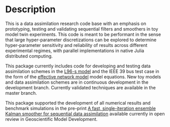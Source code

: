 # Description

This is a data assimilation research code base with an emphasis on prototyping, testing and
validating sequential filters and smoothers in toy model twin experiments.
This code is meant to be performant in the sense that large hyper-parameter discretizations
can be explored to determine hyper-parameter sensitivity and reliability of results across
different experimental regimes, with parallel implementations in native Julia distributed
computing.

This package currently includes code for developing and testing data assimilation schemes in
the [L96-s model](https://gmd.copernicus.org/articles/13/1903/2020/) and the IEEE 39 bus test
case in the form of the [effective network
model](https://iopscience.iop.org/article/10.1088/1367-2630/17/1/015012)
model equations. New toy models and data assimilation schemes are in continuous development
in the development branch.  Currently validated techniques are available in the master
branch.

This package supported the development of all numerical results and benchmark simulations
in the pre-print
[A fast, single-iteration ensemble Kalman smoother for sequential data
assimilation](https://gmd.copernicus.org/preprints/gmd-2021-306/)
available currently in open review in Geoscientific Model Development.

